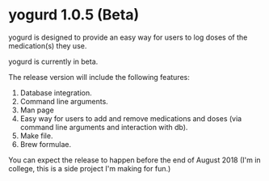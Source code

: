 # yogurd 1.0.5 (Beta)

yogurd is designed to provide an easy way for users to log doses of the medication(s) they use.

yogurd is currently in beta. 

The release version will include the following features:

1. Database integration.
2. Command line arguments.
3. Man page
4. Easy way for users to add and remove medications and doses (via command line arguments and interaction with db).
5. Make file.
6. Brew formulae. 

You can expect the release to happen before the end of August 2018 (I'm in college, this is a side project I'm making for fun.) 

